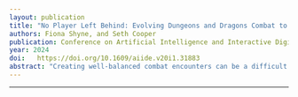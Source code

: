 ```yaml
---
layout: publication
title: "No Player Left Behind: Evolving Dungeons and Dragons Combat to Optimize Difficulty and Player Contributions" 
authors: Fiona Shyne, and Seth Cooper
publication: Conference on Artificial Intelligence and Interactive Digital Entertainment (AIIDE)
year: 2024
doi:   https://doi.org/10.1609/aiide.v20i1.31883
abstract: "Creating well-balanced combat encounters can be a difficult task for Game Managers (GMs) in tabletop games such as Dungeons and Dragons (DnD). This work uses a simulation environment to generate new sets of DnD encounters that can be optimized for both difficulty and balance among player contributions. Encounters are evaluated using simulated games that can either be run probabilistically (using dice rolls) or with deterministic expected outcomes. While the expected approach allows game outcomes to be simulated substantially faster and is a good estimate of difficulty, it is a less reliable measure of balance. A genetic algorithm was used to generate encounters that meet the desired difficulty and where all players are needed for success." 
---
```

---